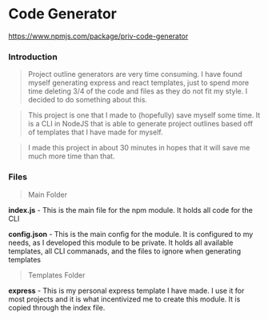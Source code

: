 # Code Generator

https://www.npmjs.com/package/priv-code-generator

### Introduction
> Project outline generators are very time consuming. I have found myself generating express and react templates, just to spend more time deleting 3/4 of the code and files as they do not fit my style. I decided to do something about this.

> This project is one that I made to (hopefully) save myself some time. It is a CLI in NodeJS that is able to generate project outlines based off of templates that I have made for myself.

> I made this project in about 30 minutes in hopes that it will save me much more time than that. 

### Files
> Main Folder

**index.js** - This is the main file for the npm module. It holds all code for the CLI

**config.json** - This is the main config for the module. It is configured to my needs, as I developed this module to be private. It holds all available templates, all CLI commanads, and the files to ignore when generating templates

> Templates Folder

**express** - This is my personal express template I have made. I use it for most projects and it is what incentivized me to create this module. It is copied through the index file.
